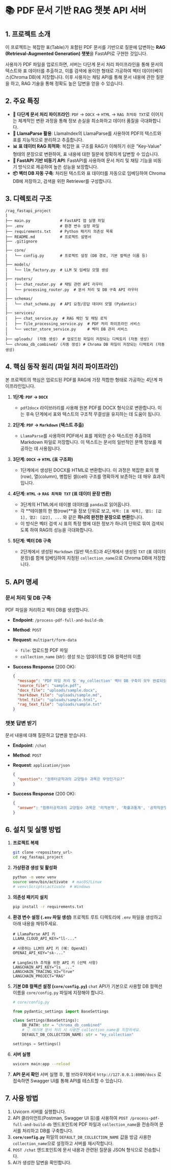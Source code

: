 # 📚 PDF 문서 기반 RAG 챗봇 API 서버

## 1. 프로젝트 소개

이 프로젝트는 복잡한 표(Table)가 포함된 PDF 문서를 기반으로 질문에 답변하는 **RAG (Retrieval-Augmented Generation) 챗봇**을 FastAPI로 구현한 것입니다.

사용자가 PDF 파일을 업로드하면, 서버는 다단계 문서 처리 파이프라인을 통해 문서의 텍스트와 표 데이터를 추출하고, 이를 검색에 용이한 형태로 가공하여 벡터 데이터베이스(Chroma DB)에 저장합니다. 이후 사용자는 채팅 API를 통해 문서 내용에 관한 질문을 하고, RAG 기술을 통해 정확도 높은 답변을 얻을 수 있습니다.

## 2. 주요 특징

* **🧠 다단계 문서 처리 파이프라인**: `PDF` → `DOCX` → `HTML` → `RAG 최적화 TXT`로 이어지는 체계적인 변환 과정을 통해 정보 손실을 최소화하고 데이터 품질을 극대화합니다.
* **🤖 LlamaParse 활용**: LlamaIndex의 LlamaParse를 사용하여 PDF의 텍스트와 표를 지능적으로 분리하고 추출합니다.
* **📊 표 데이터 RAG 최적화**: 복잡한 표 구조를 RAG가 이해하기 쉬운 "Key-Value" 형태의 문장으로 변환하여, 표 내용에 대한 질문에 정확하게 답변할 수 있습니다.
* **🚀 FastAPI 기반 비동기 API**: FastAPI를 사용하여 문서 처리 및 채팅 기능을 비동기 방식으로 제공하여 높은 성능을 보장합니다.
* **📦 벡터 DB 자동 구축**: 처리된 텍스트와 표 데이터를 자동으로 임베딩하여 Chroma DB에 저장하고, 검색을 위한 Retriever를 구성합니다.

## 3. 디렉토리 구조

```
/rag_fastapi_project
|
├── main.py             # FastAPI 앱 실행 파일
├── .env                # 환경 변수 설정 파일
├── requirements.txt    # Python 패키지 의존성 목록
├── README.md           # 프로젝트 설명서
├── .gitignore
|
├── core/
│   └── config.py       # 프로젝트 설정 (DB 경로, 기본 컬렉션 이름 등)
|
├── models/
│   └── llm_factory.py  # LLM 및 임베딩 모델 생성
|
├── routers/
│   ├── chat_router.py  # 채팅 관련 API 라우터
│   └── processing_router.py  # 문서 처리 및 DB 구축 API 라우터
|
├── schemas/
│   └── chat_schema.py  # API 요청/응답 데이터 모델 (Pydantic)
|
├── services/
│   ├── chat_service.py  # RAG 체인 및 채팅 로직
│   ├── file_processing_service.py  # PDF 처리 파이프라인 서비스
│   └── vector_store_service.py     # 벡터 DB 관리 서비스
|
├── uploads/  (자동 생성)  # 업로드된 파일이 저장되는 디렉토리 (자동 생성)
└── chroma_db_combined/ (자동 생성) # Chroma DB 파일이 저장되는 디렉토리 (자동 생성)
```

## 4. 핵심 동작 원리 (파일 처리 파이프라인)

본 프로젝트의 핵심은 업로드된 PDF를 RAG에 가장 적합한 형태로 가공하는 4단계 파이프라인입니다.

1.  **1단계: `PDF` → `DOCX`**
    * `pdf2docx` 라이브러리를 사용해 원본 PDF를 DOCX 형식으로 변환합니다. 이는 후속 단계에서 표와 텍스트의 구조적 무결성을 유지하는 데 도움이 됩니다.

2.  **2단계: `PDF` → `Markdown` (텍스트 추출)**
    * `LlamaParse`를 사용하여 PDF에서 표를 제외한 순수 텍스트만 추출하여 Markdown 파일로 저장합니다. 이 텍스트는 문서의 일반적인 문맥 정보를 제공하는 데 사용됩니다.

3.  **3단계: `DOCX` → `HTML` (표 구조화)**
    * 1단계에서 생성된 DOCX를 HTML로 변환합니다. 이 과정은 복잡한 표의 행(row), 열(column), 병합된 셀(cell) 구조를 명확하게 보존하는 데 매우 효과적입니다.

4.  **4단계: `HTML` → `RAG 최적화 TXT` (표 데이터 문장 변환)**
    * 3단계의 HTML에서 테이블 데이터를 `pandas`로 읽어옵니다.
    * 각 **테이블의 한 행(row)**을 정보 단위로 보고, `제목: [표 제목], 열1: [값1], 열2: [값2], ...` 와 같은 **하나의 완전한 문장으로 변환**합니다.
    * 이 방식은 벡터 검색 시 표의 특정 행에 대한 정보가 하나의 단위로 묶여 검색되도록 하여 RAG의 성능을 극대화합니다.

5.  **5단계: 벡터 DB 구축**
    * 2단계에서 생성된 `Markdown` (일반 텍스트)과 4단계에서 생성된 `TXT` (표 데이터 문장)를 함께 임베딩하여 지정된 `collection_name`으로 Chroma DB에 저장합니다.

## 5. API 명세

### 문서 처리 및 DB 구축

PDF 파일을 처리하고 벡터 DB를 생성합니다.

* **Endpoint**: `/process-pdf-full-and-build-db`
* **Method**: `POST`
* **Request**: `multipart/form-data`
    * `file`: 업로드할 PDF 파일
    * `collection_name` (str): 생성 또는 업데이트할 DB 컬렉션의 이름
* **Success Response** (200 OK):

    ```json
    {
      "message": "PDF 파일 처리 및 'my_collection' 벡터 DB 구축이 모두 완료되었습니다.",
      "source_file": "sample.pdf",
      "docx_file": "uploads/sample.docx",
      "markdown_file": "uploads/sample.md",
      "html_file": "uploads/sample.html",
      "rag_text_file": "uploads/sample.txt"
    }
    ```

### 챗봇 답변 받기

문서 내용에 대해 질문하고 답변을 받습니다.

* **Endpoint**: `/chat`
* **Method**: `POST`
* **Request**: `application/json`

    ```json
    {
      "question": "컴퓨터공학과의 교양필수 과목은 무엇인가요?"
    }
    ```
* **Success Response** (200 OK):

    ```json
    {
      "answer": "컴퓨터공학과의 교양필수 과목은 '미적분학', '확률과통계', '공학작문및발표' 입니다."
    }
    ```

## 6. 설치 및 실행 방법

1.  **프로젝트 복제**
    ```bash
    git clone <repository_url>
    cd rag_fastapi_project
    ```

2.  **가상환경 생성 및 활성화**
    ```bash
    python -m venv venv
    source venv/bin/activate  # macOS/Linux
    # venv\Scripts\activate  # Windows
    ```

3.  **의존성 패키지 설치**
    ```bash
    pip install -r requirements.txt
    ```

4.  **환경 변수 설정 (`.env` 파일 생성)**
    프로젝트 루트 디렉토리에 `.env` 파일을 생성하고 아래 내용을 채워주세요.

    ```env
    # LlamaParse API 키
    LLAMA_CLOUD_API_KEY="ll-..."

    # 사용하는 LLM의 API 키 (예: OpenAI)
    OPENAI_API_KEY="sk-..."

    # LangSmith 추적을 위한 API 키 (선택 사항)
    LANGCHAIN_API_KEY="ls__..."
    LANGCHAIN_TRACING_V2="true"
    LANGCHAIN_PROJECT="RAG"
    ```

5.  **기본 DB 컬렉션 설정 (`core/config.py`)**
    `chat` API가 기본으로 사용할 DB 컬렉션 이름을 `core/config.py` 파일에 지정해야 합니다.

    ```python
    # core/config.py
    
    from pydantic_settings import BaseSettings

    class Settings(BaseSettings):
        DB_PATH: str = "chroma_db_combined"
        # 👇 여기에 문서 처리 시 사용한 collection_name을 지정하세요.
        DEFAULT_DB_COLLECTION_NAME: str = "my_collection"

    settings = Settings()
    ```

6.  **서버 실행**
    ```bash
    uvicorn main:app --reload
    ```

7.  **API 문서 확인**
    서버 실행 후, 웹 브라우저에서 `http://127.0.0.1:8000/docs` 로 접속하면 Swagger UI를 통해 API를 테스트할 수 있습니다.

## 7. 사용 방법

1.  Uvicorn 서버를 실행합니다.
2.  API 클라이언트(Postman, Swagger UI 등)를 사용하여 `POST /process-pdf-full-and-build-db` 엔드포인트에 PDF 파일과 `collection_name`을 전송하여 문서를 처리하고 DB를 구축합니다.
3.  **`core/config.py`** 파일의 `DEFAULT_DB_COLLECTION_NAME` 값을 방금 사용한 `collection_name`으로 설정하고 서버를 재시작합니다.
4.  `POST /chat` 엔드포인트에 문서 내용과 관련된 질문을 JSON 형식으로 전송합니다.
5.  AI가 생성한 답변을 확인합니다.